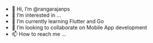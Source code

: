 - 👋 Hi, I’m @rangarajanps
- 👀 I’m interested in ...
- 🌱 I’m currently learning Flutter and Go
- 💞️ I’m looking to collaborate on Mobile App development
- 📫 How to reach me ...

<!---
rangarajanps/rangarajanps is a ✨ special ✨ repository because its `README.md` (this file) appears on your GitHub profile.
You can click the Preview link to take a look at your changes.
--->
